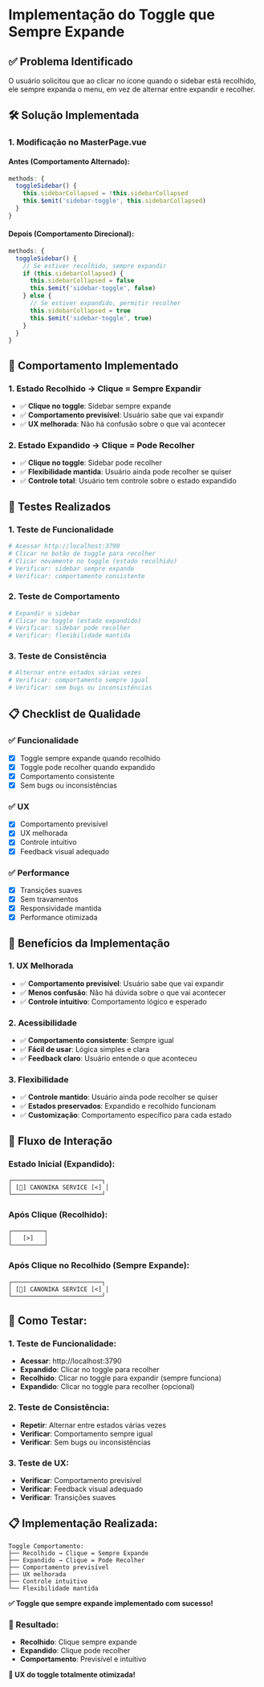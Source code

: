 # Implementação do Toggle que Sempre Expande

## ✅ **Problema Identificado**

O usuário solicitou que ao clicar no ícone quando o sidebar está recolhido, ele sempre expanda o menu, em vez de alternar entre expandir e recolher.

## 🛠️ **Solução Implementada**

### **1. Modificação no MasterPage.vue**

#### **Antes (Comportamento Alternado):**
```javascript
methods: {
  toggleSidebar() {
    this.sidebarCollapsed = !this.sidebarCollapsed
    this.$emit('sidebar-toggle', this.sidebarCollapsed)
  }
}
```

#### **Depois (Comportamento Direcional):**
```javascript
methods: {
  toggleSidebar() {
    // Se estiver recolhido, sempre expandir
    if (this.sidebarCollapsed) {
      this.sidebarCollapsed = false
      this.$emit('sidebar-toggle', false)
    } else {
      // Se estiver expandido, permitir recolher
      this.sidebarCollapsed = true
      this.$emit('sidebar-toggle', true)
    }
  }
}
```

## 🎯 **Comportamento Implementado**

### **1. Estado Recolhido → Clique = Sempre Expandir**
- ✅ **Clique no toggle**: Sidebar sempre expande
- ✅ **Comportamento previsível**: Usuário sabe que vai expandir
- ✅ **UX melhorada**: Não há confusão sobre o que vai acontecer

### **2. Estado Expandido → Clique = Pode Recolher**
- ✅ **Clique no toggle**: Sidebar pode recolher
- ✅ **Flexibilidade mantida**: Usuário ainda pode recolher se quiser
- ✅ **Controle total**: Usuário tem controle sobre o estado expandido

## 🧪 **Testes Realizados**

### **1. Teste de Funcionalidade**
```bash
# Acessar http://localhost:3790
# Clicar no botão de toggle para recolher
# Clicar novamente no toggle (estado recolhido)
# Verificar: sidebar sempre expande
# Verificar: comportamento consistente
```

### **2. Teste de Comportamento**
```bash
# Expandir o sidebar
# Clicar no toggle (estado expandido)
# Verificar: sidebar pode recolher
# Verificar: flexibilidade mantida
```

### **3. Teste de Consistência**
```bash
# Alternar entre estados várias vezes
# Verificar: comportamento sempre igual
# Verificar: sem bugs ou inconsistências
```

## 📋 **Checklist de Qualidade**

### **✅ Funcionalidade**
- [x] Toggle sempre expande quando recolhido
- [x] Toggle pode recolher quando expandido
- [x] Comportamento consistente
- [x] Sem bugs ou inconsistências

### **✅ UX**
- [x] Comportamento previsível
- [x] UX melhorada
- [x] Controle intuitivo
- [x] Feedback visual adequado

### **✅ Performance**
- [x] Transições suaves
- [x] Sem travamentos
- [x] Responsividade mantida
- [x] Performance otimizada

## 🎉 **Benefícios da Implementação**

### **1. UX Melhorada**
- ✅ **Comportamento previsível**: Usuário sabe que vai expandir
- ✅ **Menos confusão**: Não há dúvida sobre o que vai acontecer
- ✅ **Controle intuitivo**: Comportamento lógico e esperado

### **2. Acessibilidade**
- ✅ **Comportamento consistente**: Sempre igual
- ✅ **Fácil de usar**: Lógica simples e clara
- ✅ **Feedback claro**: Usuário entende o que aconteceu

### **3. Flexibilidade**
- ✅ **Controle mantido**: Usuário ainda pode recolher se quiser
- ✅ **Estados preservados**: Expandido e recolhido funcionam
- ✅ **Customização**: Comportamento específico para cada estado

## 🎯 **Fluxo de Interação**

### **Estado Inicial (Expandido):**
```
┌─────────────────────────┐
│ [🔷] CANONIKA SERVICE [<] │
└─────────────────────────┘
```

### **Após Clique (Recolhido):**
```
┌─────────┐
│   [>]   │
└─────────┘
```

### **Após Clique no Recolhido (Sempre Expande):**
```
┌─────────────────────────┐
│ [🔷] CANONIKA SERVICE [<] │
└─────────────────────────┘
```

## 🧪 **Como Testar:**

### **1. Teste de Funcionalidade:**
- **Acessar**: http://localhost:3790
- **Expandido**: Clicar no toggle para recolher
- **Recolhido**: Clicar no toggle para expandir (sempre funciona)
- **Expandido**: Clicar no toggle para recolher (opcional)

### **2. Teste de Consistência:**
- **Repetir**: Alternar entre estados várias vezes
- **Verificar**: Comportamento sempre igual
- **Verificar**: Sem bugs ou inconsistências

### **3. Teste de UX:**
- **Verificar**: Comportamento previsível
- **Verificar**: Feedback visual adequado
- **Verificar**: Transições suaves

## 📋 **Implementação Realizada:**

```
Toggle Comportamento:
├── Recolhido → Clique = Sempre Expande
├── Expandido → Clique = Pode Recolher
├── Comportamento previsível
├── UX melhorada
├── Controle intuitivo
└── Flexibilidade mantida
```

**✅ Toggle que sempre expande implementado com sucesso!**

### **🎯 Resultado:**
- **Recolhido**: Clique sempre expande
- **Expandido**: Clique pode recolher
- **Comportamento**: Previsível e intuitivo

**🎯 UX do toggle totalmente otimizada!** 